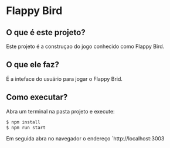 # Flappy Bird

## O que é este projeto?

Este projeto é a construçao do jogo conhecido como Flappy Bird.

## O que ele faz? 

É a inteface do usuário para jogar o Flappy Brid.

## Como executar?
Abra um terminal na pasta projeto e execute: 
```bash
$ npm install
$ npm run start
```
Em seguida abra no navegador o endereço `http://localhost:3003
